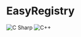 # EasyRegistry
 <img alt="C Sharp" src="https://img.shields.io/badge/license-MIT-brightgreen?logo=csharp&?logoColor=#239120">
 <img alt="C++" src="https://img.shields.io/badge/c++-17-%2300599C?logo=csharp?logoColor=violet">
